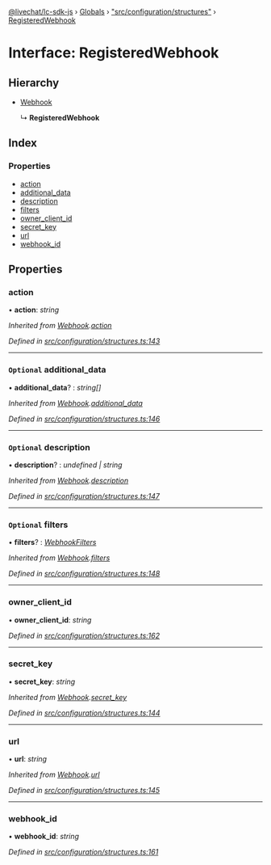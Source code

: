 [@livechat/lc-sdk-js](../README.md) › [Globals](../globals.md) › ["src/configuration/structures"](../modules/_src_configuration_structures_.md) › [RegisteredWebhook](_src_configuration_structures_.registeredwebhook.md)

# Interface: RegisteredWebhook

## Hierarchy

* [Webhook](_src_configuration_structures_.webhook.md)

  ↳ **RegisteredWebhook**

## Index

### Properties

* [action](_src_configuration_structures_.registeredwebhook.md#action)
* [additional_data](_src_configuration_structures_.registeredwebhook.md#optional-additional_data)
* [description](_src_configuration_structures_.registeredwebhook.md#optional-description)
* [filters](_src_configuration_structures_.registeredwebhook.md#optional-filters)
* [owner_client_id](_src_configuration_structures_.registeredwebhook.md#owner_client_id)
* [secret_key](_src_configuration_structures_.registeredwebhook.md#secret_key)
* [url](_src_configuration_structures_.registeredwebhook.md#url)
* [webhook_id](_src_configuration_structures_.registeredwebhook.md#webhook_id)

## Properties

###  action

• **action**: *string*

*Inherited from [Webhook](_src_configuration_structures_.webhook.md).[action](_src_configuration_structures_.webhook.md#action)*

*Defined in [src/configuration/structures.ts:143](https://github.com/livechat/lc-sdk-js/blob/8143b05/src/configuration/structures.ts#L143)*

___

### `Optional` additional_data

• **additional_data**? : *string[]*

*Inherited from [Webhook](_src_configuration_structures_.webhook.md).[additional_data](_src_configuration_structures_.webhook.md#optional-additional_data)*

*Defined in [src/configuration/structures.ts:146](https://github.com/livechat/lc-sdk-js/blob/8143b05/src/configuration/structures.ts#L146)*

___

### `Optional` description

• **description**? : *undefined | string*

*Inherited from [Webhook](_src_configuration_structures_.webhook.md).[description](_src_configuration_structures_.webhook.md#optional-description)*

*Defined in [src/configuration/structures.ts:147](https://github.com/livechat/lc-sdk-js/blob/8143b05/src/configuration/structures.ts#L147)*

___

### `Optional` filters

• **filters**? : *[WebhookFilters](_src_configuration_structures_.webhookfilters.md)*

*Inherited from [Webhook](_src_configuration_structures_.webhook.md).[filters](_src_configuration_structures_.webhook.md#optional-filters)*

*Defined in [src/configuration/structures.ts:148](https://github.com/livechat/lc-sdk-js/blob/8143b05/src/configuration/structures.ts#L148)*

___

###  owner_client_id

• **owner_client_id**: *string*

*Defined in [src/configuration/structures.ts:162](https://github.com/livechat/lc-sdk-js/blob/8143b05/src/configuration/structures.ts#L162)*

___

###  secret_key

• **secret_key**: *string*

*Inherited from [Webhook](_src_configuration_structures_.webhook.md).[secret_key](_src_configuration_structures_.webhook.md#secret_key)*

*Defined in [src/configuration/structures.ts:144](https://github.com/livechat/lc-sdk-js/blob/8143b05/src/configuration/structures.ts#L144)*

___

###  url

• **url**: *string*

*Inherited from [Webhook](_src_configuration_structures_.webhook.md).[url](_src_configuration_structures_.webhook.md#url)*

*Defined in [src/configuration/structures.ts:145](https://github.com/livechat/lc-sdk-js/blob/8143b05/src/configuration/structures.ts#L145)*

___

###  webhook_id

• **webhook_id**: *string*

*Defined in [src/configuration/structures.ts:161](https://github.com/livechat/lc-sdk-js/blob/8143b05/src/configuration/structures.ts#L161)*
